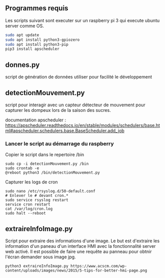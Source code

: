 ## Programmes requis

Les scripts suivant sont executer sur un raspberry pi 3 qui execute ubuntu server comme OS. 

```bash
sudo apt update
sudo apt install python3-gpiozero
sudo apt install python3-pip
pip3 install apscheduler
```

## donnes.py

script de génération de données utiliser pour facilité le développement

## detectionMouvement.py

script pour interagir avec un capteur détecteur de mouvement pour capturer les dompeux lors de la saison des sucres.

documentation apscheduler : https://apscheduler.readthedocs.io/en/stable/modules/schedulers/base.html#apscheduler.schedulers.base.BaseScheduler.add_job

### Lancer le script au démarrage du raspberry

Copier le script dans le repertoire /bin
```
sudo cp -i detectionMouvement.py /bin
sudo crontab -e
@reboot python3 /bin/detectionMouvement.py
```

Capturer les logs de cron
```
sudo nano /etc/rsyslog.d/50-default.conf
# Enlever le # devant cron.*
sudo service rsyslog restart
service cron restart
cat /var/log/cron.log
sudo halt --reboot
```

## extraireInfoImage.py

Script pour extraire des informations d'une image. Le but est d'extraire les information d'un paneau d'un interface HMI avec la fonctionnalité server web activé. Il est possible de faire une requête au panneau pour obtnir l'écran demander sous image jpg.

```
python3 extraireInfoImage.py https://www.acscm.com/wp-content/uploads/images/news/2015/5-tips-for-better-hmi-page.png
```
